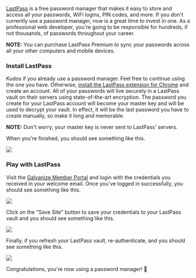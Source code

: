 [LastPass](https://lastpass.com/) is a free password manager that makes it easy to store and access all your passwords, WiFi logins, PIN codes, and more. If you don't currently use a password manager, now is a great time to invest in one. As a professional web developer, you're going to be responsible for hundreds, if not thousands, of passwords throughout your career.

**NOTE:** You can purchase LastPass Premium to sync your passwords across all your other computers and mobile devices.

### Install LastPass

Kudos if you already use a password manager. Feel free to continue using the one you have. Otherwise, [install the LastPass extension for Chrome](https://lastpass.com/?lpInstall) and create an account. All of your passwords will live securely in a LastPass vault on their servers using state-of-the-art encryption. The password you create for your LastPass account will become your master key and will be used to decrypt your vault. In effect, it will be the last password you have to create manually, so make it long and memorable.

**NOTE:** Don't worry, your master key is never sent to LastPass' servers.

When you're finished, you should see something like this.

![](https://students-gschool-production.s3.amazonaws.com/uploads/asset/file/411/Screen_Shot_2016-10-28_at_7.16.01_AM.png)

### Play with LastPass

Visit the [Galvanize Member Portal](https://members.galvanize.com/) and login with the credentials you received in your welcome email. Once you've logged in successfully, you should see something like this.

![](https://students-gschool-production.s3.amazonaws.com/uploads/asset/file/412/Screen_Shot_2016-10-28_at_7.16.23_AM.png)

Click on the "Save Site" button to save your credentials to your LastPass vault and you should see something like this.

![](https://students-gschool-production.s3.amazonaws.com/uploads/asset/file/413/Screen_Shot_2016-10-28_at_7.18.21_AM.png)

Finally, if you refresh your LastPass vault, re-authenticate, and you should see something like this.

![](https://students-gschool-production.s3.amazonaws.com/uploads/asset/file/414/Screen_Shot_2016-10-28_at_7.18.50_AM.png)

Congratulations, you're now using a password manager! 🎉
